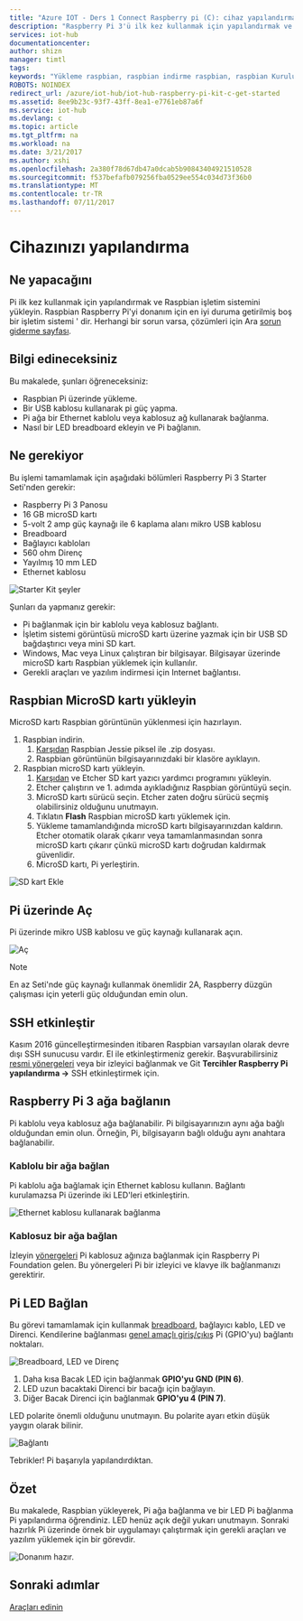 ```yaml
---
title: "Azure IOT - Ders 1 Connect Raspberry pi (C): cihaz yapılandırma | Microsoft Docs"
description: "Raspberry Pi 3'ü ilk kez kullanmak için yapılandırmak ve Raspberry Pi'yi donanım için en iyi duruma getirilmiş boş bir işletim sistemi Raspbian işletim sistemi yükleyin."
services: iot-hub
documentationcenter: 
author: shizn
manager: timtl
tags: 
keywords: "Yükleme raspbian, raspbian indirme raspbian, raspbian Kurulum, Böğürtlenli pi yükleme raspbian, Böğürtlenli pi yükleme işletim sistemi, Böğürtlenli pi sd kart yükleme, raspberry yüklemek için pi bağlantı kurma Böğürtlenli pi, Böğürtlenli pi bağlantı bağlanma"
ROBOTS: NOINDEX
redirect_url: /azure/iot-hub/iot-hub-raspberry-pi-kit-c-get-started
ms.assetid: 8ee9b23c-93f7-43ff-8ea1-e7761eb87a6f
ms.service: iot-hub
ms.devlang: c
ms.topic: article
ms.tgt_pltfrm: na
ms.workload: na
ms.date: 3/21/2017
ms.author: xshi
ms.openlocfilehash: 2a380f78d67db47a0dcab5b90843404921510528
ms.sourcegitcommit: f537befafb079256fba0529ee554c034d73f36b0
ms.translationtype: MT
ms.contentlocale: tr-TR
ms.lasthandoff: 07/11/2017
---
```

# <a name="configure-your-device"></a>Cihazınızı yapılandırma
## <a name="what-you-will-do"></a>Ne yapacağını
Pi ilk kez kullanmak için yapılandırmak ve Raspbian işletim sistemini yükleyin. Raspbian Raspberry Pi'yi donanım için en iyi duruma getirilmiş boş bir işletim sistemi ' dir. Herhangi bir sorun varsa, çözümleri için Ara [sorun giderme sayfası](iot-hub-raspberry-pi-kit-c-troubleshooting.md).

## <a name="what-you-will-learn"></a>Bilgi edineceksiniz
Bu makalede, şunları öğreneceksiniz:

* Raspbian Pi üzerinde yükleme.
* Bir USB kablosu kullanarak pi güç yapma.
* Pi ağa bir Ethernet kablolu veya kablosuz ağ kullanarak bağlanma.
* Nasıl bir LED breadboard ekleyin ve Pi bağlanın.

## <a name="what-you-need"></a>Ne gerekiyor
Bu işlemi tamamlamak için aşağıdaki bölümleri Raspberry Pi 3 Starter Seti'nden gerekir:

* Raspberry Pi 3 Panosu
* 16 GB microSD kartı
* 5-volt 2 amp güç kaynağı ile 6 kaplama alanı mikro USB kablosu
* Breadboard
* Bağlayıcı kabloları
* 560 ohm Direnç
* Yayılmış 10 mm LED
* Ethernet kablosu

![Starter Kit şeyler](media/iot-hub-raspberry-pi-lessons/lesson1/starter_kit.jpg)

Şunları da yapmanız gerekir:

* Pi bağlanmak için bir kablolu veya kablosuz bağlantı.
* İşletim sistemi görüntüsü microSD kartı üzerine yazmak için bir USB SD bağdaştırıcı veya mini SD kart.
* Windows, Mac veya Linux çalıştıran bir bilgisayar. Bilgisayar üzerinde microSD kartı Raspbian yüklemek için kullanılır.
* Gerekli araçları ve yazılım indirmesi için Internet bağlantısı.

## <a name="install-raspbian-on-the-microsd-card"></a>Raspbian MicroSD kartı yükleyin
MicroSD kartı Raspbian görüntünün yüklenmesi için hazırlayın.

1. Raspbian indirin.
   1. [Karşıdan](https://www.raspberrypi.org/downloads/raspbian/) Raspbian Jessie piksel ile .zip dosyası.
   2. Raspbian görüntünün bilgisayarınızdaki bir klasöre ayıklayın.
2. Raspbian microSD kartı yükleyin.
   1. [Karşıdan](https://www.etcher.io) ve Etcher SD kart yazıcı yardımcı programını yükleyin.
   2. Etcher çalıştırın ve 1. adımda ayıkladığınız Raspbian görüntüyü seçin.
   3. MicroSD kartı sürücü seçin.
      Etcher zaten doğru sürücü seçmiş olabilirsiniz olduğunu unutmayın.
   4. Tıklatın **Flash** Raspbian microSD kartı yüklemek için.
   5. Yükleme tamamlandığında microSD kartı bilgisayarınızdan kaldırın.
      Etcher otomatik olarak çıkarır veya tamamlanmasından sonra microSD kartı çıkarır çünkü microSD kartı doğrudan kaldırmak güvenlidir.
   6. MicroSD kartı, Pi yerleştirin.

![SD kart Ekle](media/iot-hub-raspberry-pi-lessons/lesson1/insert_sdcard.jpg)

## <a name="turn-on-pi"></a>Pi üzerinde Aç
Pi üzerinde mikro USB kablosu ve güç kaynağı kullanarak açın.

![Aç](media/iot-hub-raspberry-pi-lessons/lesson1/micro_usb_power_on.jpg)

> [!NOTE]
> En az Seti'nde güç kaynağı kullanmak önemlidir 2A, Raspberry düzgün çalışması için yeterli güç olduğundan emin olun.

## <a name="enable-ssh"></a>SSH etkinleştir
Kasım 2016 güncelleştirmesinden itibaren Raspbian varsayılan olarak devre dışı SSH sunucusu vardır. El ile etkinleştirmeniz gerekir. Başvurabilirsiniz [resmi yönergeleri](https://www.raspberrypi.org/documentation/remote-access/ssh/) veya bir izleyici bağlanmak ve Git **Tercihler Raspberry Pi yapılandırma ->** SSH etkinleştirmek için.

## <a name="connect-raspberry-pi-3-to-the-network"></a>Raspberry Pi 3 ağa bağlanın
Pi kablolu veya kablosuz ağa bağlanabilir. Pi bilgisayarınızın aynı ağa bağlı olduğundan emin olun. Örneğin, Pi, bilgisayarın bağlı olduğu aynı anahtara bağlanabilir.

### <a name="connect-to-a-wired-network"></a>Kablolu bir ağa bağlan
Pi kablolu ağa bağlamak için Ethernet kablosu kullanın. Bağlantı kurulamazsa Pi üzerinde iki LED'leri etkinleştirin.

![Ethernet kablosu kullanarak bağlanma](media/iot-hub-raspberry-pi-lessons/lesson1/connect_ethernet.jpg)

### <a name="connect-to-a-wireless-network"></a>Kablosuz bir ağa bağlan
İzleyin [yönergeleri](https://www.raspberrypi.org/learning/software-guide/wifi/) Pi kablosuz ağınıza bağlanmak için Raspberry Pi Foundation gelen. Bu yönergeleri Pi bir izleyici ve klavye ilk bağlanmanızı gerektirir.

## <a name="connect-the-led-to-pi"></a>Pi LED Bağlan
Bu görevi tamamlamak için kullanmak [breadboard](https://learn.sparkfun.com/tutorials/how-to-use-a-breadboard), bağlayıcı kablo, LED ve Direnci. Kendilerine bağlanması [genel amaçlı giriş/çıkış](https://www.raspberrypi.org/documentation/usage/gpio/) Pi (GPIO'yu) bağlantı noktaları.

![Breadboard, LED ve Direnç](media/iot-hub-raspberry-pi-lessons/lesson1/breadboard_led_resistor.jpg)

1. Daha kısa Bacak LED için bağlanmak **GPIO'yu GND (PIN 6)**.
2. LED uzun bacaktaki Direnci bir bacağı için bağlayın.
3. Diğer Bacak Direnci için bağlanmak **GPIO'yu 4 (PIN 7)**.

LED polarite önemli olduğunu unutmayın. Bu polarite ayarı etkin düşük yaygın olarak bilinir.

![Bağlantı](media/iot-hub-raspberry-pi-lessons/lesson1/pinout_breadboard.png)

Tebrikler! Pi başarıyla yapılandırdıktan.

## <a name="summary"></a>Özet
Bu makalede, Raspbian yükleyerek, Pi ağa bağlanma ve bir LED Pi bağlanma Pi yapılandırma öğrendiniz. LED henüz açık değil yukarı unutmayın. Sonraki hazırlık Pi üzerinde örnek bir uygulamayı çalıştırmak için gerekli araçları ve yazılım yüklemek için bir görevdir.

![Donanım hazır.](media/iot-hub-raspberry-pi-lessons/lesson1/hardware_ready.jpg)

## <a name="next-steps"></a>Sonraki adımlar
[Araçları edinin](iot-hub-raspberry-pi-kit-c-lesson1-get-the-tools-win32.md)

